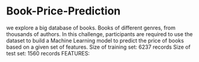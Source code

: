 # Book-Price-Prediction

we explore a big database of books. Books of different genres, from thousands of authors. 
In this challenge, participants are required to use the dataset to build a Machine Learning model to predict the price of books based on a given set of features. 
Size of training set: 6237 records Size of test set: 1560 records FEATURES: 
